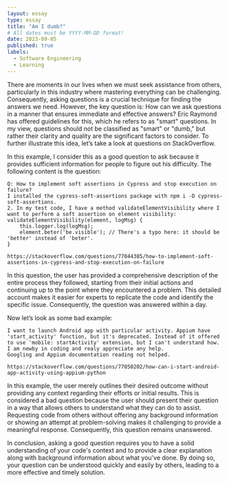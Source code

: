 ```yaml
---
layout: essay
type: essay
title: "Am I dumb?"
# All dates must be YYYY-MM-DD format!
date: 2023-09-05
published: true
labels:
  - Software Engineering
  - Learning
---
```

There are moments in our lives when we must seek assistance from others, particularly in this industry where mastering everything can be challenging. Consequently, asking questions is a crucial technique for finding the answers we need. However, the key question is: How can we ask questions in a manner that ensures immediate and effective answers? Eric Raymond has offered guidelines for this, which he refers to as "smart" questions. In my view, questions should not be classified as "smart" or "dumb," but rather their clarity and quality are the significant factors to consider. To further illustrate this idea, let’s take a look at questions on StackOverflow.
	

In this example, I consider this as a good question to ask because it provides sufficient information for people to figure out his difficulty. The following content is the question: 

```
Q: How to implement soft assertions in Cypress and stop execution on failure?
I installed the cypress-soft-assertions package with npm i -D cypress-soft-assertions.
2. In my test code, I have a method validateElementVisibility where I want to perform a soft assertion on element visibility:
validateElementVisibility(element, logMsg) {
    this.logger.log(logMsg);
    element.beter('be.visible'); // There's a typo here: it should be 'better' instead of 'beter'.
}

https://stackoverflow.com/questions/77044385/how-to-implement-soft-assertions-in-cypress-and-stop-execution-on-failure
```

In this question, the user has provided a comprehensive description of the entire process they followed, starting from their initial actions and continuing up to the point where they encountered a problem. This detailed account makes it easier for experts to replicate the code and identify the specific issue. Consequently, the question was answered within a day.
	
	

Now let’s look as some bad example:

```
I want to launch Android app with particular activity. Appium have 'start_activity' function, but it's deprecated. Instead of it offered to use 'mobile: startActivity' extension, but I can't understand how. I am newby in coding and realy appreciate any help.
Googling and Appium documentation reading not helped.

https://stackoverflow.com/questions/77050202/how-can-i-start-android-app-activity-using-appium-python
```

In this example, the user merely outlines their desired outcome without providing any context regarding their efforts or initial results. This is considered a bad question because the user should  present their question in a way that allows others to understand what they can do to assist. Requesting code from others without offering any background information or showing an attempt at problem-solving makes it challenging to provide a meaningful response. Consequently, this question remains unanswered.

In conclusion, asking a good question requires you to have a solid understanding of your code's context and to provide a clear explanation along with background information about what you've done. By doing so, your question can be understood quickly and easily by others, leading to a more effective and timely solution.
 
